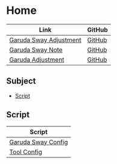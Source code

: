 

# Home

| Link | GitHub |
| ---- | ------ |
| [Garuda Sway Adjustment](https://samwhelp.github.io/garuda-sway-adjustment/) | [GitHub](https://github.com/samwhelp/garuda-sway-adjustment) |
| [Garuda Sway Note](https://samwhelp.github.io/note-about-garuda-sway/) | [GitHub](https://github.com/samwhelp/note-about-garuda-sway) |
| [Garuda Adjustment](https://samwhelp.github.io/garuda-adjustment/) | [GitHub](https://github.com/samwhelp/garuda-adjustment) |




## Subject

* [Script](#script)




## Script

| Script |
| ---- |
| [Garuda Sway Config](https://github.com/samwhelp/garuda-sway-adjustment) |
| [Tool Config](https://github.com/samwhelp/garuda-adjustment/tree/main/prototype/main/tool-config/part) |
